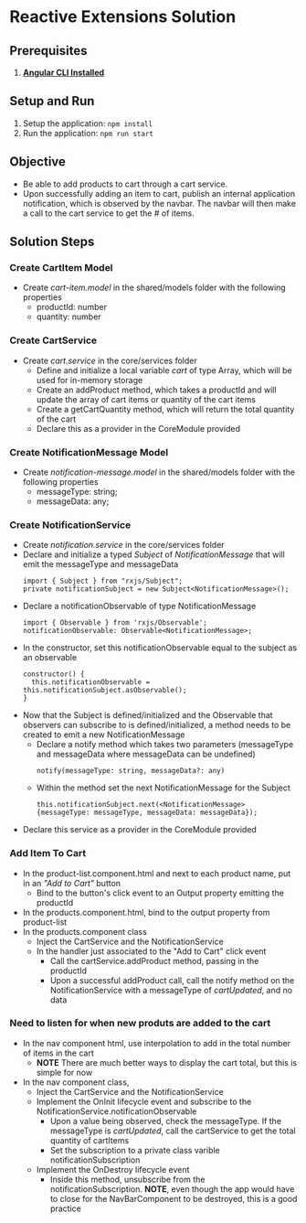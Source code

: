 # Reactive Extensions Solution

## Prerequisites
1. **[Angular CLI Installed](https://github.com/angular/angular-cli#installation)**

## Setup and Run	
1. Setup the application: `npm install`
1. Run the application: `npm run start`

## Objective
  * Be able to add products to cart through a cart service. 
  * Upon successfully adding an item to cart, publish an internal application notification, which is observed by the navbar. The navbar will then make a call to the cart service to get the # of items.

## Solution Steps
### Create CartItem Model
  * Create _cart-item.model_ in the shared/models folder with the following properties
    * productId: number
    * quantity: number
### Create CartService
  * Create _cart.service_ in the core/services folder
	* Define and initialize a local variable _cart_ of type Array<CartItem>, which will be used for in-memory storage
	* Create an addProduct method, which takes a productId and will update the array of cart items or quantity of the cart items
	* Create a getCartQuantity method, which will return the total quantity of the cart
	* Declare this as a provider in the CoreModule provided
### Create NotificationMessage Model
  * Create _notification-message.model_ in the shared/models folder with the following properties
    * messageType: string;
    * messageData: any;
### Create NotificationService
  * Create _notification.service_ in the core/services folder
  * Declare and initialize a typed _Subject_ of _NotificationMessage_ that will emit the messageType and messageData
      ```angular2html
      import { Subject } from "rxjs/Subject";
      private notificationSubject = new Subject<NotificationMessage>();
      ```
  * Declare a notificationObservable of type NotificationMessage
    ```angular2html
    import { Observable } from 'rxjs/Observable';
    notificationObservable: Observable<NotificationMessage>;
    ```
  * In the constructor, set this notificationObservable equal to the subject as an observable
    ```angular2html
    constructor() {
      this.notificationObservable = this.notificationSubject.asObservable();
    }
    ```
  * Now that the Subject is defined/initialized and the Observable that observers can subscribe to is defined/initialized, a method needs to be created to emit a new NotificationMessage 
    * Declare a notify method which takes two parameters (messageType and messageData where messageData can be undefined)
        ```angular2html
        notify(messageType: string, messageData?: any)
        ```
    * Within the method set the next NotificationMessage for the Subject
        ```angular2html
        this.notificationSubject.next(<NotificationMessage>{messageType: messageType, messageData: messageData});
        ```
  * Declare this service as a provider in the CoreModule provided
### Add Item To Cart
  * In the product-list.component.html and next to each product name, put in an _"Add to Cart"_ button
    * Bind to the button's click event to an Output property emitting the productId
  * In the products.component.html, bind to the output property from product-list
  * In the products.component class
    * Inject the CartService and the NotificationService
    * In the handler just associated to the "Add to Cart" click event
      * Call the cartService.addProduct method, passing in the productId
      * Upon a successful addProduct call, call the notify method on the NotificationService with a messageType of _cartUpdated_, and no data 
### Need to listen for when new produts are added to the cart
  * In the nav component html, use interpolation to add in the total number of items in the cart
    * **NOTE** There are much better ways to display the cart total, but this is simple for now
  * In the nav component class,
    * Inject the CartService and the NotificationService
    * Implement the OnInit lifecycle event and subscribe to the NotificationService.notificationObservable
      * Upon a value being observed, check the messageType. If the messageType is _cartUpdated_, call the cartService to get the total quantity of cartItems
      * Set the subscription to a private class varible notificationSubscription
    * Implement the OnDestroy lifecycle event
      * Inside this method, unsubscribe from the notificationSubscription. **NOTE**, even though the app would have to close for the NavBarComponent to be destroyed, this is a good practice 
